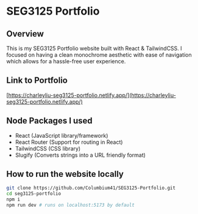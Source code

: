 # SEG3125 Portfolio

## Overview
This is my SEG3125 Portfolio website built with React & TailwindCSS. I focused on having a clean monochrome aesthetic with ease of navigation which allows for a hassle-free user experience. 

## Link to Portfolio
[https://charleyliu-seg3125-portfolio.netlify.app/](https://charleyliu-seg3125-portfolio.netlify.app/)

## Node Packages I used
- React (JavaScript library/framework)
- React Router (Support for routing in React)
- TailwindCSS (CSS library)
- Slugify (Converts strings into a URL friendly format)

## How to run the website locally
```bash
git clone https://github.com/Columbium41/SEG3125-Portfolio.git
cd seg3125-portfolio
npm i
npm run dev # runs on localhost:5173 by default
```
